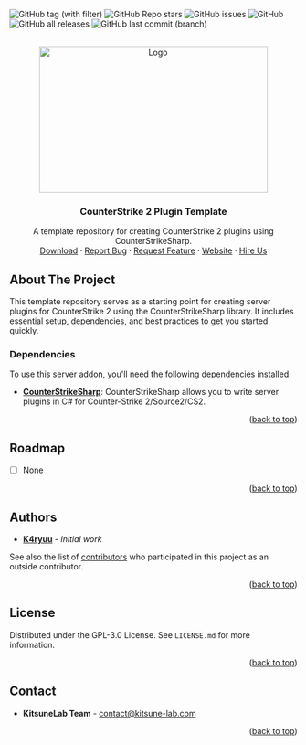 <a name="readme-top"></a>

![GitHub tag (with filter)](https://img.shields.io/github/v/tag/KitsuneLab-Development/CS2_TemplateRepo?style=for-the-badge&label=Version)
![GitHub Repo stars](https://img.shields.io/github/stars/KitsuneLab-Development/CS2_TemplateRepo?style=for-the-badge)
![GitHub issues](https://img.shields.io/github/issues/KitsuneLab-Development/CS2_TemplateRepo?style=for-the-badge)
![GitHub](https://img.shields.io/github/license/KitsuneLab-Development/CS2_TemplateRepo?style=for-the-badge)
![GitHub all releases](https://img.shields.io/github/downloads/KitsuneLab-Development/CS2_TemplateRepo/total?style=for-the-badge)
![GitHub last commit (branch)](https://img.shields.io/github/last-commit/KitsuneLab-Development/CS2_TemplateRepo/dev?style=for-the-badge)

<!-- PROJECT LOGO -->
<br />
<div align="center">
  <a href="https://github.com/KitsuneLab-Development/CS2_TemplateRepo">
    <img src="https://i.imgur.com/sej1ZzD.png" alt="Logo" width="400" height="256">
  </a>
  <h3 align="center">CounterStrike 2 Plugin Template</h3>
  <p align="center">
    A template repository for creating CounterStrike 2 plugins using CounterStrikeSharp.
    <br />
    <a href="https://github.com/KitsuneLab-Development/CS2_TemplateRepo/releases">Download</a>
    ·
    <a href="https://github.com/KitsuneLab-Development/CS2_TemplateRepo/issues/new?assignees=KitsuneLab-Development&labels=bug&template=bug_report.md&title=%5BBUG%5D">Report Bug</a>
    ·
    <a href="https://github.com/KitsuneLab-Development/CS2_TemplateRepo/issues/new?assignees=KitsuneLab-Development&labels=enhancement&template=feature_request.md&title=%5BREQ%5D">Request Feature</a>
     ·
    <a href="https://kitsune-lab.com">Website</a>
     ·
    <a href="https://nests.kitsune-lab.com/tickets/create?department_id=2">Hire Us</a>
  </p>
</div>

<!-- ABOUT THE PROJECT -->
## About The Project

This template repository serves as a starting point for creating server plugins for CounterStrike 2 using the CounterStrikeSharp library. It includes essential setup, dependencies, and best practices to get you started quickly.

### Dependencies

To use this server addon, you'll need the following dependencies installed:

- [**CounterStrikeSharp**](https://github.com/roflmuffin/CounterStrikeSharp/releases): CounterStrikeSharp allows you to write server plugins in C# for Counter-Strike 2/Source2/CS2.

<p align="right">(<a href="#readme-top">back to top</a>)</p>

<!-- ROADMAP -->
## Roadmap

- [ ] None

<p align="right">(<a href="#readme-top">back to top</a>)</p>

<!-- AUTHORS -->
## Authors

- [**K4ryuu**](https://github.com/K4ryuu) - *Initial work*

See also the list of [contributors](https://github.com/KitsuneLab-Development/CS2_TemplateRepo/graphs/contributors) who participated in this project as an outside contributor.

<p align="right">(<a href="#readme-top">back to top</a>)</p>

<!-- LICENSE -->
## License

Distributed under the GPL-3.0 License. See `LICENSE.md` for more information.

<p align="right">(<a href="#readme-top">back to top</a>)</p>

<!-- CONTACT -->
## Contact

- **KitsuneLab Team** - [contact@kitsune-lab.com](mailto:contact@kitsune-lab.com)

<p align="right">(<a href="#readme-top">back to top</a>)</p>

